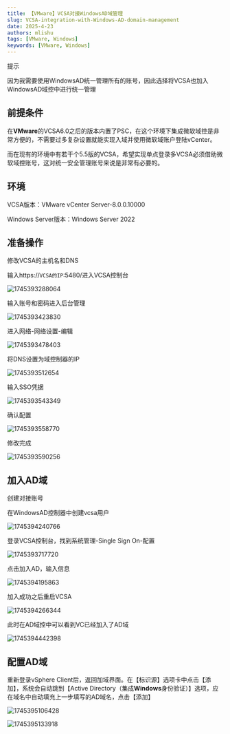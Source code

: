 ```yaml
---
title: 【VMware】VCSA对接WindowsAD域管理
slug: VCSA-integration-with-Windows-AD-domain-management
date: 2025-4-23
authors: mlishu
tags: [VMware, Windows]
keywords: [VMware, Windows]
---
```

<!-- truncate -->

提示

因为我需要使用WindowsAD统一管理所有的账号，因此选择将VCSA也加入WindowsAD域控中进行统一管理

## 前提条件

在**VMware**的VCSA6.0之后的版本内置了PSC，在这个环境下集成微软域控是非常方便的，不需要过多复杂设置就能实现入域并使用微软域账户登陆vCenter。

而在现有的环境中有若干个5.5版的VCSA，希望实现单点登录多VCSA必须借助微软域控账号，这对统一安全管理账号来说是非常有必要的。

## 环境

VCSA版本：VMware vCenter Server-8.0.0.10000

Windows Server版本：Windows Server 2022

## 准备操作

修改VCSA的主机名和DNS

输入https://`VCSA的IP`:5480/进入VCSA控制台

![1745393288064](image/vm03-VCSA对接AD/1745393288064.png)

输入账号和密码进入后台管理

![1745393423830](image/vm03-VCSA对接AD/1745393423830.png)

进入网络-网络设置-编辑

![1745393478403](image/vm03-VCSA对接AD/1745393478403.png)

将DNS设置为域控制器的IP

![1745393512654](image/vm03-VCSA对接AD/1745393512654.png)

输入SSO凭据

![1745393543349](image/vm03-VCSA对接AD/1745393543349.png)

确认配置

![1745393558770](image/vm03-VCSA对接AD/1745393558770.png)

修改完成

![1745393590256](image/vm03-VCSA对接AD/1745393590256.png)

## 加入AD域

创建对接账号

在WindowsAD控制器中创建vcsa用户

![1745394240766](image/vm03-VCSA对接AD/1745394240766.png)

登录VCSA控制台，找到系统管理-Single Sign On-配置

![1745393717720](image/vm03-VCSA对接AD/1745393717720.png)

点击加入AD，输入信息

![1745394195863](image/vm03-VCSA对接AD/1745394195863.png)

加入成功之后重启VCSA

![1745394266344](image/vm03-VCSA对接AD/1745394266344.png)

此时在AD域控中可以看到VC已经加入了AD域

![1745394442398](image/vm03-VCSA对接AD/1745394442398.png)

## 配置AD域

重新登录vSphere Client后，返回加域界面。在【标识源】选项卡中点击【添加】，系统会自动跳到【Active Directory（集成**Windows**身份验证）】选项，应在域名中自动填充上一步填写的AD域名，点击【添加】

![1745395106428](image/vm03-VCSA对接AD/1745395106428.png)

![1745395133918](image/vm03-VCSA对接AD/1745395133918.png)
